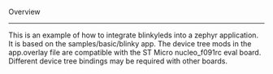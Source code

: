 
Overview
********

This is an example of how to integrate blinkyleds into a zephyr application.
It is based on the samples/basic/blinky app. The device
tree mods in the app.overlay file are compatible with the ST Micro nucleo_f091rc
eval board. Different device tree bindings may be required with other boards.